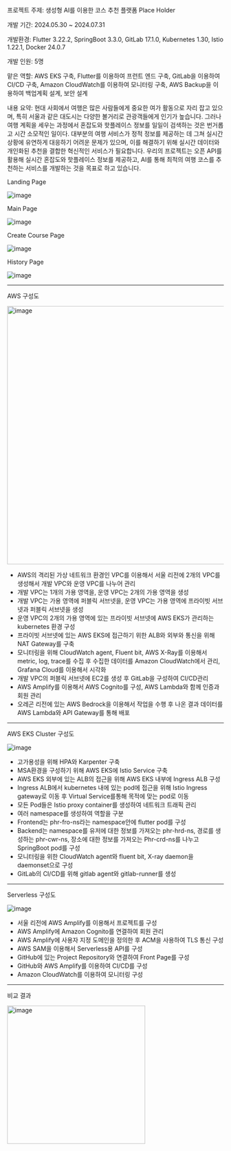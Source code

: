 프로젝트 주제: 생성형 AI를 이용한 코스 추천 플랫폼 Place Holder

개발 기간: 
2024.05.30 ~ 2024.07.31

개발환경: 
Flutter 3.22.2, SpringBoot 3.3.0, GitLab 17.1.0, Kubernetes 1.30, Istio 1.22.1, Docker 24.0.7

개발 인원: 
5명

맡은 역할: 
AWS EKS 구축, Flutter를 이용하여 프런트 엔드 구축, GitLab을 이용하여 CI/CD 구축, Amazon CloudWatch를 이용하여 모니터링 구축, AWS Backup을 이용하여 백업계획 설계, 보안 설계

내용 요약:
현대 사회에서 여행은 많은 사람들에게 중요한 여가 활동으로 자리 잡고 있으며, 특히 서울과 같은 대도시는 다양한 볼거리로 관광객들에게 인기가 높습니다. 그러나 여행 계획을 세우는 과정에서 혼잡도와 핫플레이스 정보를 일일이 검색하는 것은 번거롭고 시간 소모적인 일이다. 대부분의 여행 서비스가 정적 정보를 제공하는 데 그쳐 실시간 상황에 유연하게 대응하기 어려운 문제가 있으며, 이를 해결하기 위해 실시간 데이터와 개인화된 추천을 결합한 혁신적인 서비스가 필요합니다. 우리의 프로젝트는 오픈 API를 활용해 실시간 혼잡도와 핫플레이스 정보를 제공하고, AI를 통해 최적의 여행 코스를 추천하는 서비스를 개발하는 것을 목표로 하고 있습니다.
   
Landing Page 

 ![image](https://github.com/user-attachments/assets/30368f3e-899a-4314-bc65-7ccb0d830131)


Main Page

 ![image](https://github.com/user-attachments/assets/19fefbe4-59ed-424d-bf79-ec1efdbeb49c)


Create Course Page

 ![image](https://github.com/user-attachments/assets/e3ed95b9-21f7-4923-8e96-73faab07cd1d)


History Page

 ![image](https://github.com/user-attachments/assets/d2f1bf3f-a2d7-486f-b980-f8cbeb9fe7f8)


---

AWS 구성도

<img width="600" alt="image" src="https://github.com/user-attachments/assets/98408552-f036-4d50-8532-51e6c6242a43">


-	AWS의 격리된 가상 네트워크 환경인 VPC를 이용해서 서울 리전에 2개의 VPC를 생성해서 개발 VPC와 운영 VPC를 나누어 관리
-	개발 VPC는 1개의 가용 영역을, 운영 VPC는 2개의 가용 영역을 생성
-	개발 VPC는 가용 영역에 퍼블릭 서브넷을, 운영 VPC는 가용 영역에 프라이빗 서브넷과 퍼블릭 서브넷을 생성
-	운영 VPC의 2개의 가용 영역에 있는 프라이빗 서브넷에 AWS EKS가 관리하는 kubernetes 환경 구성	
-	프라이빗 서브넷에 있는 AWS EKS에 접근하기 위한 ALB와 외부와 통신을 위해 NAT Gateway를 구축
-	모니터링을 위해 CloudWatch agent, Fluent bit, AWS X-Ray를 이용해서 metric, log, trace를 수집 후 수집한 데이터를 Amazon CloudWatch에서 관리, Grafana Cloud를 이용해서 시각화
-	개발 VPC의 퍼블릭 서브넷에 EC2를 생성 후 GitLab을 구성하여 CI/CD관리
-	AWS Amplify를 이용해서 AWS Cognito를 구성, AWS Lambda와 함께 인증과 회원 관리
-	오레곤 리전에 있는 AWS Bedrock을 이용해서 작업을 수행 후 나온 결과 데이터를 AWS Lambda와 API Gateway를 통해 배포

---
 
AWS EKS Cluster 구성도

 ![image](https://github.com/user-attachments/assets/492573bd-daa2-4ac4-9fe8-b1654bb1b634)


-	고가용성을 위해 HPA와 Karpenter 구축
-	MSA환경을 구성하기 위해 AWS EKS에 Istio Service 구축
-	AWS EKS 외부에 있는 ALB의 접근을 위해 AWS EKS 내부에 Ingress ALB 구성
-	Ingress ALB에서 kubernetes 내에 있는 pod에 접근을 위해 Istio Ingress gateway로 이동 후 Virtual Service를통해 목적에 맞는 pod로 이동
-	모든 Pod들은 Istio proxy container를 생성하여 네트워크 트래픽 관리
-	여러 namespace를 생성하여 역할을 구분
-	Frontend는 phr-fro-ns라는 namespace안에 flutter pod를 구성
-	Backend는 namespace를 유저에 대한 정보를 가져오는 phr-hrd-ns, 경로를 생성하는 phr-cwr-ns, 장소에 대한 정보를 가져오는 Phr-crd-ns를 나누고 SpringBoot pod를 구성
-	모니터링을 위한 CloudWatch agent와 fluent bit, X-ray daemon을 daemonset으로 구성
-	GitLab의 CI/CD를 위해 gitlab agent와 gitlab-runner를 생성

---

Serverless 구성도

 ![image](https://github.com/user-attachments/assets/b19fd5a2-03f8-4084-a101-9cfbbbfbc26b)


-	서울 리전에 AWS Amplify를 이용해서 프로젝트를 구성
-	AWS Amplify에 Amazon Cognito를 연결하여 회원 관리
-	AWS Amplify에 사용자 지정 도메인을 정의한 후 ACM을 사용하여 TLS 통신 구성
-	AWS SAM을 이용해서 Serverless용 API를 구성
-	GitHub에 있는 Project Repository와 연결하여 Front Page를 구성
-	GitHub와 AWS Amplify를 이용하여 CI/CD를 구성
-	Amazon CloudWatch를 이용하여 모니터링 구성

---

비교 결과

<img width="321" alt="image" src="https://github.com/user-attachments/assets/51543e55-2b14-493f-a3e4-8dd9d15bab29">



